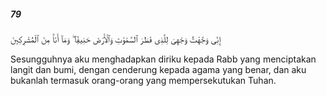 ##### 79

<span class="ayah">إِنِّى وَجَّهْتُ وَجْهِىَ لِلَّذِى فَطَرَ ٱلسَّمَٰوَٰتِ وَٱلْأَرْضَ حَنِيفًۭا ۖ وَمَآ أَنَا۠ مِنَ ٱلْمُشْرِكِينَ</span>

<span class="ayah_translation">Sesungguhnya aku menghadapkan diriku kepada Rabb yang menciptakan langit dan bumi, dengan cenderung kepada agama yang benar, dan aku bukanlah termasuk orang-orang yang mempersekutukan Tuhan.</span>
